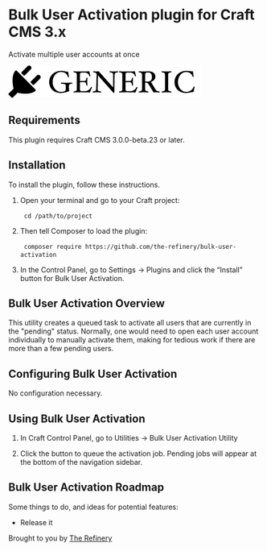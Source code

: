 # Bulk User Activation plugin for Craft CMS 3.x

Activate multiple user accounts at once

![Screenshot](resources/img/plugin-logo.png)

## Requirements

This plugin requires Craft CMS 3.0.0-beta.23 or later.

## Installation

To install the plugin, follow these instructions.

1. Open your terminal and go to your Craft project:

        cd /path/to/project

2. Then tell Composer to load the plugin:

        composer require https://github.com/the-refinery/bulk-user-activation

3. In the Control Panel, go to Settings → Plugins and click the “Install” button for Bulk User Activation.

## Bulk User Activation Overview

This utility creates a queued task to activate all users that are currently in the "pending" status. Normally, one would need to open each user account individually to manually activate them, making for tedious work if there are more than a few pending users.

## Configuring Bulk User Activation

No configuration necessary.

## Using Bulk User Activation

1. In Craft Control Panel, go to Utilities → Bulk User Activation Utility

2. Click the button to queue the activation job. Pending jobs will appear at the bottom of the navigation sidebar.

## Bulk User Activation Roadmap

Some things to do, and ideas for potential features:

* Release it

Brought to you by [The Refinery](https://the-refinery.io)
